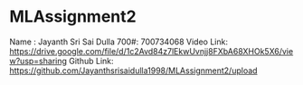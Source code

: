 # MLAssignment2
Name : Jayanth Sri Sai Dulla
700#: 700734068
Video Link: https://drive.google.com/file/d/1c2Avd84z7lEkwUvnjj8FXbA68XHOk5X6/view?usp=sharing
Github Link: https://github.com/Jayanthsrisaidulla1998/MLAssignment2/upload
